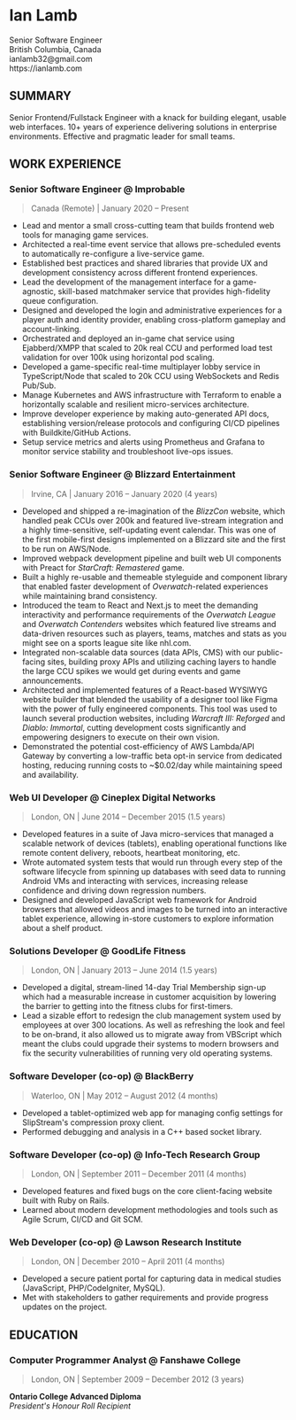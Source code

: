 # Ian Lamb

<div class="contact">
  <div>
    <div>Senior Software Engineer</div>
    <div>British Columbia, Canada</div>
  </div>
  <div>
    <div>ianlamb32@gmail.com</div>
    <div>https://ianlamb.com</div>
  </div>
</div>

## SUMMARY

Senior Frontend/Fullstack Engineer with a knack for building elegant, usable web interfaces. 10+ years of experience delivering solutions in enterprise environments. Effective and pragmatic leader for small teams.

## WORK EXPERIENCE

### Senior Software Engineer @ Improbable

> Canada (Remote) | January 2020 – Present

-   Lead and mentor a small cross-cutting team that builds frontend web tools for managing game services.
-   Architected a real-time event service that allows pre-scheduled events to automatically re-configure a live-service game.
-   Established best practices and shared libraries that provide UX and development consistency across different frontend experiences.
-   Lead the development of the management interface for a game-agnostic, skill-based matchmaker service that provides high-fidelity queue configuration.
-   Designed and developed the login and administrative experiences for a player auth and identity provider, enabling cross-platform gameplay and account-linking.
-   Orchestrated and deployed an in-game chat service using Ejabberd/XMPP that scaled to 20k real CCU and performed load test validation for over 100k using horizontal pod scaling.
-   Developed a game-specific real-time multiplayer lobby service in TypeScript/Node that scaled to 20k CCU using WebSockets and Redis Pub/Sub.
-   Manage Kubernetes and AWS infrastructure with Terraform to enable a horizontally scalable and resilient micro-services architecture.
-   Improve developer experience by making auto-generated API docs, establishing version/release protocols and configuring CI/CD pipelines with Buildkite/GitHub Actions.
-   Setup service metrics and alerts using Prometheus and Grafana to monitor service stability and troubleshoot live-ops issues.

### Senior Software Engineer @ Blizzard Entertainment

> Irvine, CA | January 2016 – January 2020 (4 years)

-   Developed and shipped a re-imagination of the _BlizzCon_ website, which handled peak CCUs over 200k and featured live-stream integration and a highly time-sensitive, self-updating event calendar. This was one of the first mobile-first designs implemented on a Blizzard site and the first to be run on AWS/Node.
-   Improved webpack development pipeline and built web UI components with Preact for _StarCraft: Remastered_ game.
-   Built a highly re-usable and themeable styleguide and component library that enabled faster development of _Overwatch_-related experiences while maintaining brand consistency.
-   Introduced the team to React and Next.js to meet the demanding interactivity and performance requirements of the _Overwatch League_ and _Overwatch Contenders_ websites which featured live streams and data-driven resources such as players, teams, matches and stats as you might see on a sports league site like nhl.com.
-   Integrated non-scalable data sources (data APIs, CMS) with our public-facing sites, building proxy APIs and utilizing caching layers to handle the large CCU spikes we would get during events and game announcements.
-   Architected and implemented features of a React-based WYSIWYG website builder that blended the usability of a designer tool like Figma with the power of fully engineered components. This tool was used to launch several production websites, including _Warcraft III: Reforged_ and _Diablo: Immortal_, cutting development costs significantly and empowering designers to execute on their own vision.
-   Demonstrated the potential cost-efficiency of AWS Lambda/API Gateway by converting a low-traffic beta opt-in service from dedicated hosting, reducing running costs to ~\$0.02/day while maintaining speed and availability.

### Web UI Developer @ Cineplex Digital Networks

> London, ON | June 2014 – December 2015 (1.5 years)

-   Developed features in a suite of Java micro-services that managed a scalable network of devices (tablets), enabling operational functions like remote content delivery, reboots, heartbeat monitoring, etc.
-   Wrote automated system tests that would run through every step of the software lifecycle from spinning up databases with seed data to running Android VMs and interacting with services, increasing release confidence and driving down regression numbers.
-   Designed and developed JavaScript web framework for Android browsers that allowed videos and images to be turned into an interactive tablet experience, allowing in-store customers to explore information about a shelf product.

### Solutions Developer @ GoodLife Fitness

> London, ON | January 2013 – June 2014 (1.5 years)

-   Developed a digital, stream-lined 14-day Trial Membership sign-up which had a measurable increase in customer acquisition by lowering the barrier to getting into the fitness clubs for first-timers.
-   Lead a sizable effort to redesign the club management system used by employees at over 300 locations. As well as refreshing the look and feel to be on-brand, it also allowed us to migrate away from VBScript which meant the clubs could upgrade their systems to modern browsers and fix the security vulnerabilities of running very old operating systems.

### Software Developer (co-op) @ BlackBerry

> Waterloo, ON | May 2012 – August 2012 (4 months)

-   Developed a tablet-optimized web app for managing config settings for SlipStream's compression proxy client.
-   Performed debugging and analysis in a C++ based socket library.

### Software Developer (co-op) @ Info-Tech Research Group

> London, ON | September 2011 – December 2011 (4 months)

-   Developed features and fixed bugs on the core client-facing website built with Ruby on Rails.
-   Learned about modern development methodologies and tools such as Agile Scrum, CI/CD and Git SCM.

### Web Developer (co-op) @ Lawson Research Institute

> London, ON | December 2010 – April 2011 (4 months)

-   Developed a secure patient portal for capturing data in medical studies (JavaScript, PHP/CodeIgniter, MySQL).
-   Met with stakeholders to gather requirements and provide progress updates on the project.

## EDUCATION

### Computer Programmer Analyst @ Fanshawe College

> London, ON | September 2009 – December 2012 (3 years)

<div><strong>Ontario College Advanced Diploma</strong></div>
<div><i>President's Honour Roll Recipient</i></div>
